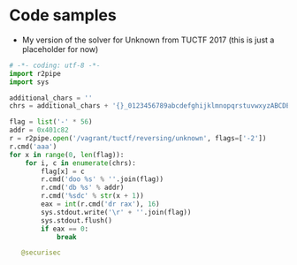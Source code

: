 # Code samples

- My version of the solver for Unknown from TUCTF 2017 (this is just a placeholder for now)

```python
# -*- coding: utf-8 -*-
import r2pipe
import sys

additional_chars = ''
chrs = additional_chars + '{}_0123456789abcdefghijklmnopqrstuvwxyzABCDEFGHIJKLMNOPQRSTUVWXYZ'

flag = list('-' * 56)
addr = 0x401c82
r = r2pipe.open('/vagrant/tuctf/reversing/unknown', flags=['-2'])
r.cmd('aaa')
for x in range(0, len(flag)):
    for i, c in enumerate(chrs):
        flag[x] = c
        r.cmd('doo %s' % ''.join(flag))
        r.cmd('db %s' % addr)
        r.cmd('%sdc' % str(x + 1))
        eax = int(r.cmd('dr rax'), 16)
        sys.stdout.write('\r' + ''.join(flag))
        sys.stdout.flush()
        if eax == 0:
            break

   @securisec
```